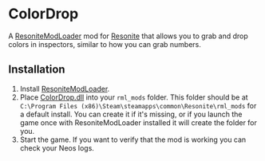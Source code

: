 # ColorDrop

A [ResoniteModLoader](https://github.com/resonite-modding-group/ResoniteModLoader) mod for [Resonite](https://resonite.com/) that allows you to grab and drop colors in inspectors, similar to how you can grab numbers.

## Installation
1. Install [ResoniteModLoader](https://github.com/resonite-modding-group/ResoniteModLoader).
1. Place [ColorDrop.dll](https://github.com/art0007i/ColorDrop/releases/latest/download/ColorDrop.dll) into your `rml_mods` folder. This folder should be at `C:\Program Files (x86)\Steam\steamapps\common\Resonite\rml_mods` for a default install. You can create it if it's missing, or if you launch the game once with ResoniteModLoader installed it will create the folder for you.
1. Start the game. If you want to verify that the mod is working you can check your Neos logs.
